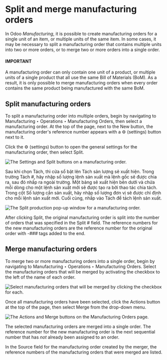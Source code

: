 # Split and merge manufacturing orders

In Odoo *Manufacturing*, it is possible to create manufacturing orders for a single unit of an item,
or multiple units of the same item. In some cases, it may be necessary to split a manufacturing
order that contains multiple units into two or more orders, or to merge two or more orders into a
single order.

#### IMPORTANT
A manufacturing order can only contain one unit of a product, or multiple units of a single
product that all use the same Bill of Materials (BoM). As a result, it is only possible to merge
manufacturing orders when every order contains the same product being manufactured with the same
BoM.

## Split manufacturing orders

To split a manufacturing order into multiple orders, begin by navigating to
Manufacturing ‣ Operations ‣ Manufacturing Orders, then select a manufacturing
order. At the top of the page, next to the New button, the manufacturing order's
reference number appears with a ⚙️ (settings) button next to it.

Click the ⚙️ (settings) button to open the general settings for the manufacturing order,
then select Split.

![The Settings and Split buttons on a manufacturing order.](applications/inventory_and_mrp/manufacturing/workflows/split_merge/settings-split.png)

Sau khi chọn Tách, thì cửa sổ bật lên Tách sản lượng sẽ xuất hiện. Trong trường Tách #, hãy nhập số lượng lệnh sản xuất mà lệnh gốc sẽ được chia ra, sau đó nhấp ra ngoài trường. Một bảng sẽ xuất hiện bên dưới và chứa mỗi dòng cho một lệnh sản xuất mới sẽ được tạo ra bởi thao tác chia tách. Trong cột Số lượng cần sản xuất, hãy nhập số lượng đơn vị sẽ được chỉ định cho mỗi lệnh sản xuất mới. Cuối cùng, nhấp vào Tách để tách lệnh sản xuất.

![The Split production pop-up window for a manufacturing order.](applications/inventory_and_mrp/manufacturing/workflows/split_merge/split-production-window.png)

After clicking Split, the original manufacturing order is split into the number of
orders that was specified in the Split # field. The reference numbers for the new
manufacturing orders are the reference number for the original order with  *-###* tags added to the
end.

## Merge manufacturing orders

To merge two or more manufacturing orders into a single order, begin by navigating to
Manufacturing ‣ Operations ‣ Manufacturing Orders. Select the manufacturing
orders that will be merged by activating the checkbox to the left of the name of each order.

![Select manufacturing orders that will be merged by clicking the checkbox for each.](applications/inventory_and_mrp/manufacturing/workflows/split_merge/select-orders.png)

Once all manufacturing orders have been selected, click the Actions button at the top of
the page, then select Merge from the drop-down menu.

![The Actions and Merge buttons on the Manufacturing Orders page.](applications/inventory_and_mrp/manufacturing/workflows/split_merge/actions-merge.png)

The selected manufacturing orders are merged into a single order. The reference number for the new
manufacturing order is the next sequential number that has *not* already been assigned to an order.

In the Source field for the manufacturing order created by the merger, the reference
numbers of the manufacturing orders that were merged are listed.
